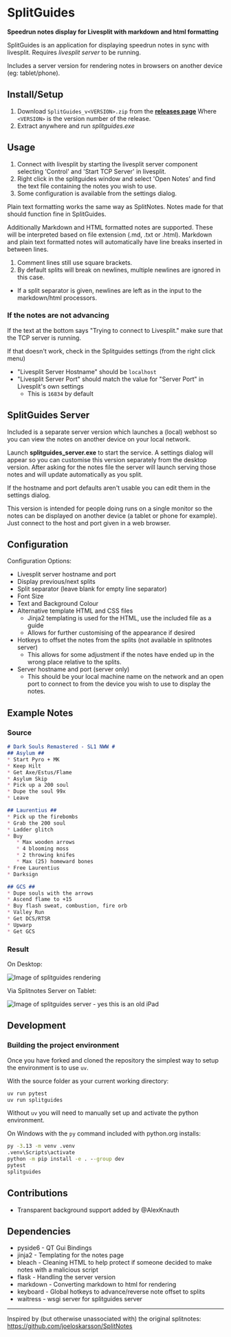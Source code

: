 # SplitGuides #

**Speedrun notes display for Livesplit with markdown and html formatting**

SplitGuides is an application for displaying speedrun notes in sync with livesplit.
Requires *livesplit server* to be running.

Includes a server version for rendering notes in browsers on another device
(eg: tablet/phone).

## Install/Setup ##

1. Download `SplitGuides_v<VERSION>.zip` from the
   [**releases page**](https://github.com/DavidCEllis/SplitGuides/releases)
   Where `<VERSION>` is the version number of the release.
2. Extract anywhere and run *splitguides.exe*

## Usage ##

1. Connect with livesplit by starting the livesplit server component selecting
   'Control' and 'Start TCP Server' in livesplit.
2. Right click in the splitguides window and select 'Open Notes' and find the text file
   containing the notes you wish to use.
3. Some configuration is available from the settings dialog.

Plain text formatting works the same way as SplitNotes.
Notes made for that should function fine in SplitGuides.

Additionally Markdown and HTML formatted notes are supported.
These will be interpreted based on file extension (.md, .txt or .html).
Markdown and plain text formatted notes will automatically have line breaks
inserted in between lines.

1. Comment lines still use square brackets.
2. By default splits will break on newlines, multiple newlines are ignored in this case.
  * If a split separator is given, newlines are left as in the input to the
    markdown/html processors.

### If the notes are not advancing ###

If the text at the bottom says "Trying to connect to Livesplit." make sure that the TCP server
is running.

If that doesn't work, check in the Splitguides settings (from the right click menu)
* "Livesplit Server Hostname" should be `localhost`
* "Livesplit Server Port" should match the value for "Server Port" in Livesplit's own settings
  * This is `16834` by default

## SplitGuides Server ##

Included is a separate server version which launches a (local) webhost so you can view
the notes on another device on your local network.

Launch **splitguides_server.exe** to start the service. A settings dialog will appear
so you can customise this version separately from the desktop version. After asking
for the notes file the server will launch serving those notes and will update
automatically as you split.

If the hostname and port defaults aren't usable you can edit them
in the settings dialog.

This version is intended for people doing runs on a single monitor so the notes can be
displayed on another device (a tablet or phone for example). Just connect to the host
and port given in a web browser.

## Configuration ##

Configuration Options:

* Livesplit server hostname and port
* Display previous/next splits
* Split separator (leave blank for empty line separator)
* Font Size
* Text and Background Colour
* Alternative template HTML and CSS files
   * Jinja2 templating is used for the HTML, use the included file as a guide
   * Allows for further customising of the appearance if desired
* Hotkeys to offset the notes from the splits (not available in splitnotes server)
   * This allows for some adjustment if the notes have ended up in the wrong place
     relative to the splits.
* Server hostname and port (server only)
   * This should be your local machine name on the network and an open port to
     connect to from the device you wish to use to display the notes.

## Example Notes ##

### Source ###

```markdown
# Dark Souls Remastered - SL1 NWW #
## Asylum ##
* Start Pyro + MK
* Keep Hilt
* Get Axe/Estus/Flame
* Asylum Skip
* Pick up a 200 soul
* Dupe the soul 99x
* Leave

## Laurentius ##
* Pick up the firebombs
* Grab the 200 soul
* Ladder glitch
* Buy
   * Max wooden arrows
   * 4 blooming moss
   * 2 throwing knifes
   * Max (25) homeward bones
* Free Laurentius
* Darksign

## GCS ##
* Dupe souls with the arrows
* Ascend flame to +15
* Buy flash sweat, combustion, fire orb
* Valley Run
* Get DCS/RTSR
* Upwarp
* Get GCS
```

### Result ###

On Desktop:

![Image of splitguides rendering](resources/splits_example.png)

Via Splitnotes Server on Tablet:

![Image of splitguides server - yes this is an old iPad](resources/splitguides_server_example.jpg)

## Development ##

### Building the project environment ###

Once you have forked and cloned the repository the simplest way to setup the environment is to use
`uv`.

With the source folder as your current working directory:

```cmd
uv run pytest
uv run splitguides
```

Without `uv` you will need to manually set up and activate the python environment.

On Windows with the `py` command included with python.org installs:

```cmd
py -3.13 -m venv .venv
.venv\Scripts\activate
python -m pip install -e . --group dev
pytest
splitguides
```

## Contributions ##

* Transparent background support added by @AlexKnauth

## Dependencies ##
* pyside6 - QT Gui Bindings
* jinja2 - Templating for the notes page
* bleach - Cleaning HTML to help protect if someone decided to make notes with a malicious script
* flask - Handling the server version
* markdown - Converting markdown to html for rendering
* keyboard - Global hotkeys to advance/reverse note offset to splits
* waitress - wsgi server for splitguides server

---

Inspired by (but otherwise unassociated with) the original splitnotes:
https://github.com/joeloskarsson/SplitNotes
